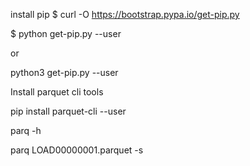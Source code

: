 install pip
$ curl -O https://bootstrap.pypa.io/get-pip.py

$ python get-pip.py --user

or

python3 get-pip.py --user

Install parquet cli tools 

pip install parquet-cli --user


parq -h


parq LOAD00000001.parquet -s
